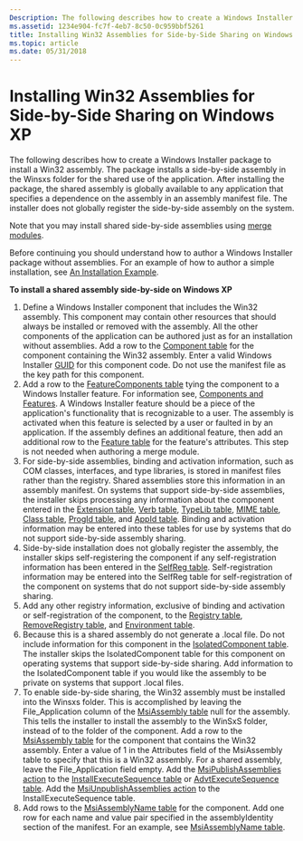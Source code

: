 ```yaml
---
Description: The following describes how to create a Windows Installer package to install a Win32 assembly.
ms.assetid: 1234e904-fc7f-4eb7-8c50-0c959bbf5261
title: Installing Win32 Assemblies for Side-by-Side Sharing on Windows XP
ms.topic: article
ms.date: 05/31/2018
---
```


# Installing Win32 Assemblies for Side-by-Side Sharing on Windows XP

The following describes how to create a Windows Installer package to install a Win32 assembly. The package installs a side-by-side assembly in the Winsxs folder for the shared use of the application. After installing the package, the shared assembly is globally available to any application that specifies a dependence on the assembly in an assembly manifest file. The installer does not globally register the side-by-side assembly on the system.

Note that you may install shared side-by-side assemblies using [merge modules](merge-modules.md).

Before continuing you should understand how to author a Windows Installer package without assemblies. For an example of how to author a simple installation, see [An Installation Example](an-installation-example.md).

**To install a shared assembly side-by-side on Windows XP**

1.  Define a Windows Installer component that includes the Win32 assembly. This component may contain other resources that should always be installed or removed with the assembly. All the other components of the application can be authored just as for an installation without assemblies. Add a row to the [Component table](component-table.md) for the component containing the Win32 assembly. Enter a valid Windows Installer [GUID](guid.md) for this component code. Do not use the manifest file as the key path for this component.
2.  Add a row to the [FeatureComponents table](featurecomponents-table.md) tying the component to a Windows Installer feature. For information see, [Components and Features](components-and-features.md). A Windows Installer feature should be a piece of the application's functionality that is recognizable to a user. The assembly is activated when this feature is selected by a user or faulted in by an application. If the assembly defines an additional feature, then add an additional row to the [Feature table](feature-table.md) for the feature's attributes. This step is not needed when authoring a merge module.
3.  For side-by-side assemblies, binding and activation information, such as COM classes, interfaces, and type libraries, is stored in manifest files rather than the registry. Shared assemblies store this information in an assembly manifest. On systems that support side-by-side assemblies, the installer skips processing any information about the component entered in the [Extension table](extension-table.md), [Verb table](verb-table.md), [TypeLib table](typelib-table.md), [MIME table](mime-table.md), [Class table](class-table.md), [ProgId table](progid-table.md), and [AppId table](appid-table.md). Binding and activation information may be entered into these tables for use by systems that do not support side-by-side assembly sharing.
4.  Side-by-side installation does not globally register the assembly, the installer skips self-registering the component if any self-registration information has been entered in the [SelfReg table](selfreg-table.md). Self-registration information may be entered into the SelfReg table for self-registration of the component on systems that do not support side-by-side assembly sharing.
5.  Add any other registry information, exclusive of binding and activation or self-registration of the component, to the [Registry table](registry-table.md), [RemoveRegistry table](removeregistry-table.md), and [Environment table](environment-table.md).
6.  Because this is a shared assembly do not generate a .local file. Do not include information for this component in the [IsolatedComponent table](isolatedcomponent-table.md). The installer skips the IsolatedComponent table for this component on operating systems that support side-by-side sharing. Add information to the IsolatedComponent table if you would like the assembly to be private on systems that support .local files.
7.  To enable side-by-side sharing, the Win32 assembly must be installed into the Winsxs folder. This is accomplished by leaving the File\_Application column of the [MsiAssembly table](msiassembly-table.md) null for the assembly. This tells the installer to install the assembly to the WinSxS folder, instead of to the folder of the component. Add a row to the [MsiAssembly table](msiassembly-table.md) for the component that contains the Win32 assembly. Enter a value of 1 in the Attributes field of the MsiAssembly table to specify that this is a Win32 assembly. For a shared assembly, leave the File\_Application field empty. Add the [MsiPublishAssemblies action](msipublishassemblies-action.md) to the [InstallExecuteSequence table](installexecutesequence-table.md) or [AdvtExecuteSequence table](advtexecutesequence-table.md). Add the [MsiUnpublishAssemblies action](msiunpublishassemblies-action.md) to the InstallExecuteSequence table.
8.  Add rows to the [MsiAssemblyName table](msiassemblyname-table.md) for the component. Add one row for each name and value pair specified in the assemblyIdentity section of the manifest. For an example, see [MsiAssemblyName table](msiassemblyname-table.md).

 

 



